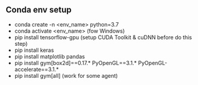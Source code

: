 ## Conda env setup

- conda create -n <env_name> python=3.7
- conda activate <env_name> (fow Windows)
- pip install tensorflow-gpu (setup CUDA Toolkit & cuDNN before do this step)
- pip install keras
- pip install matplotlib pandas
- pip install gym[box2d]==0.17.\* PyOpenGL==3.1.\* PyOpenGL-accelerate==3.1.\*
- pip install gym[all] (work for some agent)
